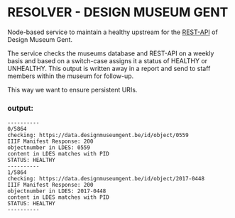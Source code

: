 # RESOLVER  - DESIGN MUSEUM GENT
Node-based service to maintain a healthy upstream for the [REST-API](https://github.com/oliviervd/dmg-rest-api) of Design Museum Gent.

The service checks the museums database and REST-API on a weekly basis and based on a switch-case assigns it a status of HEALTHY or UNHEALTHY. This output is written away in a report and send to staff members within the museum for follow-up.   

This way we want to ensure persistent URIs. 

### output:

```
----------
0/5864
checking: https://data.designmuseumgent.be/id/object/0559
IIIF Manifest Response: 200
objectnumber in LDES: 0559
content in LDES matches with PID
STATUS: HEALTHY
----------
1/5864
checking: https://data.designmuseumgent.be/id/object/2017-0448
IIIF Manifest Response: 200
objectnumber in LDES: 2017-0448
content in LDES matches with PID
STATUS: HEALTHY
----------
```

